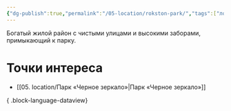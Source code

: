 ```yaml
---
{"dg-publish":true,"permalink":"/05-location/rokston-park/","tags":["локация/район"]}
---
```


Богатый жилой район с чистыми улицами и высокими заборами, примыкающий к парку. 
# Точки интереса
- [[05. location/Парк «Черное зеркало»\|Парк «Черное зеркало»]]

{ .block-language-dataview}